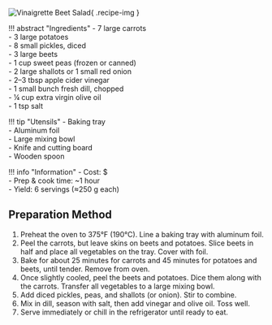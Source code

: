 ![Vinaigrette Beet Salad](../images/vinaigrette-beet-salad.jpg){ .recipe-img }

!!! abstract "Ingredients"
    - 7 large carrots  
    - 3 large potatoes  
    - 8 small pickles, diced  
    - 3 large beets  
    - 1 cup sweet peas (frozen or canned)  
    - 2 large shallots or 1 small red onion  
    - 2–3 tbsp apple cider vinegar  
    - 1 small bunch fresh dill, chopped  
    - ¼ cup extra virgin olive oil  
    - 1 tsp salt  

!!! tip "Utensils"
    - Baking tray  
    - Aluminum foil  
    - Large mixing bowl  
    - Knife and cutting board  
    - Wooden spoon  

!!! info "Information"
    - Cost: $  
    - Prep & cook time: ~1 hour  
    - Yield: 6 servings (≈250 g each)  

## Preparation Method

1. Preheat the oven to 375°F (190°C). Line a baking tray with aluminum foil.  
2. Peel the carrots, but leave skins on beets and potatoes. Slice beets in half and place all vegetables on the tray. Cover with foil.  
3. Bake for about 25 minutes for carrots and 45 minutes for potatoes and beets, until tender. Remove from oven.  
4. Once slightly cooled, peel the beets and potatoes. Dice them along with the carrots. Transfer all vegetables to a large mixing bowl.  
5. Add diced pickles, peas, and shallots (or onion). Stir to combine.  
6. Mix in dill, season with salt, then add vinegar and olive oil. Toss well.  
7. Serve immediately or chill in the refrigerator until ready to eat.  